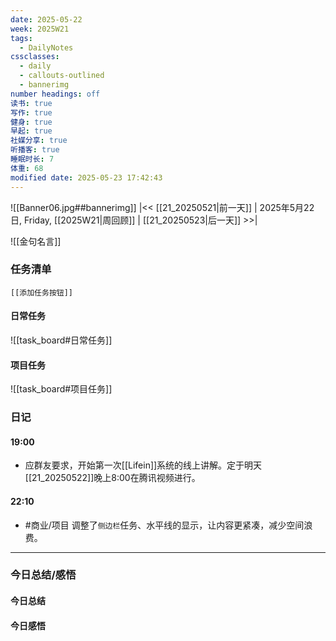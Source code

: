 ```yaml
---
date: 2025-05-22
week: 2025W21
tags:
  - DailyNotes
cssclasses:
  - daily
  - callouts-outlined
  - bannerimg
number headings: off
读书: true
写作: true
健身: true
早起: true
社媒分享: true
听播客: true
睡眠时长: 7
体重: 68
modified date: 2025-05-23 17:42:43
---
```

![[Banner06.jpg##bannerimg]]
|<< [[21_20250521|前一天]] | 2025年5月22日, Friday, [[2025W21|周回顾]]  | [[21_20250523|后一天]] >>| 

![[金句名言]]


### 任务清单

```meta-bind-embed
[[添加任务按钮]]
```

#### 日常任务
![[task_board#日常任务]]

#### 项目任务
![[task_board#项目任务]]

### 日记

#### 19:00
- 应群友要求，开始第一次[[Lifein]]系统的线上讲解。定于明天[[21_20250522]]晚上8:00在腾讯视频进行。
#### 22:10
- #商业/项目 调整了`侧边栏`任务、水平线的显示，让内容更紧凑，减少空间浪费。


---

### 今日总结/感悟

#### 今日总结


#### 今日感悟
